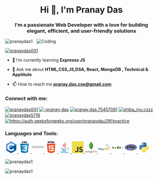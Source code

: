 <h1 align="center">Hi 👋, I'm Pranay Das</h1>
<h3 align="center">I'm a passionate Web Developer with a love for building elegant, efficient, and user-friendly solutions</h3>
<img align="right" alt="Coding" width="400" src="https://camo.githubusercontent.com/41ef7ead19101aaae838f8393209851d4973f70e928863990fc0a46fc1321d8a/68747470733a2f2f7777772e766b72656174652e696e2f73746f726167652f73657276696365735f696d6167652f323031392d31302d30322d31372d35352d35342d356439346534616138303962332d7765622d646576656c6f706d656e742e676966">



<p align="left"> <img src="https://komarev.com/ghpvc/?username=pranaydas1&label=Profile%20views&color=0e75b6&style=flat" alt="pranaydas1" /> </p>

<p align="left"> <a href="https://twitter.com/pranaydas001" target="blank"><img src="https://img.shields.io/twitter/follow/pranaydas001?logo=twitter&style=for-the-badge" alt="pranaydas001" /></a> </p>

- 🌱 I’m currently learning **Expresss JS**

- 💬 Ask me about **HTML,CSS,JS,DSA, React, MongoDB , Technical & Apptitute**

- 📫 How to reach me **pranay.das.cse@gmail.com**

<h3 align="left">Connect with me:</h3>
<p align="left">
<a href="https://twitter.com/pranaydas001" target="blank"><img align="center" src="twitter-logo-2429" alt="pranaydas001" height="30" width="40" /></a>
<a href="https://linkedin.com/in/-pranay-das" target="blank"><img align="center" src="https://raw.githubusercontent.com/rahuldkjain/github-profile-readme-generator/master/src/images/icons/Social/linked-in-alt.svg" alt="-pranay-das" height="30" width="40" /></a>
<a href="https://fb.com/pranay.das.75457081" target="blank"><img align="center" src="https://raw.githubusercontent.com/rahuldkjain/github-profile-readme-generator/master/src/images/icons/Social/facebook.svg" alt="pranay.das.75457081" height="30" width="40" /></a>
<a href="https://instagram.com/shiba_inu.czzz" target="blank"><img align="center" src="https://raw.githubusercontent.com/rahuldkjain/github-profile-readme-generator/master/src/images/icons/Social/instagram.svg" alt="shiba_inu.czzz" height="30" width="40" /></a>
<a href="https://www.youtube.com/c/pranaydas5716" target="blank"><img align="center" src="https://raw.githubusercontent.com/rahuldkjain/github-profile-readme-generator/master/src/images/icons/Social/youtube.svg" alt="pranaydas5716" height="30" width="40" /></a>
<a href="https://auth.geeksforgeeks.org/user/https://auth.geeksforgeeks.org/user/pranaydau29f/practice" target="blank"><img align="center" src="https://raw.githubusercontent.com/rahuldkjain/github-profile-readme-generator/master/src/images/icons/Social/geeks-for-geeks.svg" alt="https://auth.geeksforgeeks.org/user/pranaydau29f/practice" height="30" width="40" /></a>
</p>

<h3 align="left">Languages and Tools:</h3>
<p align="left"> <a href="https://www.cprogramming.com/" target="_blank" rel="noreferrer"> <img src="https://raw.githubusercontent.com/devicons/devicon/master/icons/c/c-original.svg" alt="c" width="40" height="40"/> </a> <a href="https://www.w3schools.com/css/" target="_blank" rel="noreferrer"> <img src="https://raw.githubusercontent.com/devicons/devicon/master/icons/css3/css3-original-wordmark.svg" alt="css3" width="40" height="40"/> </a> <a href="https://expressjs.com" target="_blank" rel="noreferrer"> <img src="https://raw.githubusercontent.com/devicons/devicon/master/icons/express/express-original-wordmark.svg" alt="express" width="40" height="40"/> </a> <a href="https://www.w3.org/html/" target="_blank" rel="noreferrer"> <img src="https://raw.githubusercontent.com/devicons/devicon/master/icons/html5/html5-original-wordmark.svg" alt="html5" width="40" height="40"/> </a> <a href="https://www.java.com" target="_blank" rel="noreferrer"> <img src="https://raw.githubusercontent.com/devicons/devicon/master/icons/java/java-original.svg" alt="java" width="40" height="40"/> </a> <a href="https://developer.mozilla.org/en-US/docs/Web/JavaScript" target="_blank" rel="noreferrer"> <img src="https://raw.githubusercontent.com/devicons/devicon/master/icons/javascript/javascript-original.svg" alt="javascript" width="40" height="40"/> </a> <a href="https://www.mongodb.com/" target="_blank" rel="noreferrer"> <img src="https://raw.githubusercontent.com/devicons/devicon/master/icons/mongodb/mongodb-original-wordmark.svg" alt="mongodb" width="40" height="40"/> </a> <a href="https://www.mysql.com/" target="_blank" rel="noreferrer"> <img src="https://raw.githubusercontent.com/devicons/devicon/master/icons/mysql/mysql-original-wordmark.svg" alt="mysql" width="40" height="40"/> </a> <a href="https://nodejs.org" target="_blank" rel="noreferrer"> <img src="https://raw.githubusercontent.com/devicons/devicon/master/icons/nodejs/nodejs-original-wordmark.svg" alt="nodejs" width="40" height="40"/> </a> <a href="https://www.php.net" target="_blank" rel="noreferrer"> <img src="https://raw.githubusercontent.com/devicons/devicon/master/icons/php/php-original.svg" alt="php" width="40" height="40"/> </a> <a href="https://www.python.org" target="_blank" rel="noreferrer"> <img src="https://raw.githubusercontent.com/devicons/devicon/master/icons/python/python-original.svg" alt="python" width="40" height="40"/> </a> </p>

<p><img align="center" src="https://github-readme-stats.vercel.app/api/top-langs?username=pranaydas1&show_icons=true&locale=en&layout=compact" alt="pranaydas1" /></p>

<p><img align="center" src="https://github-readme-streak-stats.herokuapp.com/?user=pranaydas1&" alt="pranaydas1" /></p>

